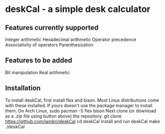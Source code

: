 # deskCal - a simple desk calculator

## Features currently supported
Integer arithmetic
Hexadecimal arithmetic
Operator precedence
Associativity of operators
Parenthesization

## Features to be added
Bit manipulation
Real arithmetic

## Installation
To install deskCal, first install flex and bison. Most Linux distributions come with these installed. If yours doesn't use the package manager to install them. On Arch Linux,
    sudo pacman -S flex bison
Next clone (or download as a .zip file using button above) the repository.
    git clone https://github.com/iambrj/deskCal
    cd deskCal
Install and run deskCal
    make
    ./deskCal

